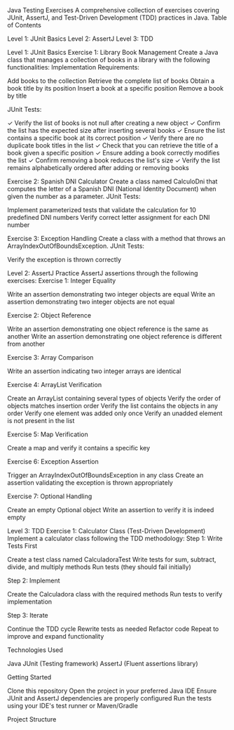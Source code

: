 Java Testing Exercises
A comprehensive collection of exercises covering JUnit, AssertJ, and Test-Driven Development (TDD) practices in Java.
Table of Contents

Level 1: JUnit Basics
Level 2: AssertJ
Level 3: TDD

Level 1: JUnit Basics
Exercise 1: Library Book Management
Create a Java class that manages a collection of books in a library with the following functionalities:
Implementation Requirements:

Add books to the collection
Retrieve the complete list of books
Obtain a book title by its position
Insert a book at a specific position
Remove a book by title

JUnit Tests:

✓ Verify the list of books is not null after creating a new object
✓ Confirm the list has the expected size after inserting several books
✓ Ensure the list contains a specific book at its correct position
✓ Verify there are no duplicate book titles in the list
✓ Check that you can retrieve the title of a book given a specific position
✓ Ensure adding a book correctly modifies the list
✓ Confirm removing a book reduces the list's size
✓ Verify the list remains alphabetically ordered after adding or removing books

Exercise 2: Spanish DNI Calculator
Create a class named CalculoDni that computes the letter of a Spanish DNI (National Identity Document) when given the number as a parameter.
JUnit Tests:

Implement parameterized tests that validate the calculation for 10 predefined DNI numbers
Verify correct letter assignment for each DNI number

Exercise 3: Exception Handling
Create a class with a method that throws an ArrayIndexOutOfBoundsException.
JUnit Tests:

Verify the exception is thrown correctly

Level 2: AssertJ
Practice AssertJ assertions through the following exercises:
Exercise 1: Integer Equality

Write an assertion demonstrating two integer objects are equal
Write an assertion demonstrating two integer objects are not equal

Exercise 2: Object Reference

Write an assertion demonstrating one object reference is the same as another
Write an assertion demonstrating one object reference is different from another

Exercise 3: Array Comparison

Write an assertion indicating two integer arrays are identical

Exercise 4: ArrayList Verification

Create an ArrayList containing several types of objects
Verify the order of objects matches insertion order
Verify the list contains the objects in any order
Verify one element was added only once
Verify an unadded element is not present in the list

Exercise 5: Map Verification

Create a map and verify it contains a specific key

Exercise 6: Exception Assertion

Trigger an ArrayIndexOutOfBoundsException in any class
Create an assertion validating the exception is thrown appropriately

Exercise 7: Optional Handling

Create an empty Optional object
Write an assertion to verify it is indeed empty

Level 3: TDD
Exercise 1: Calculator Class (Test-Driven Development)
Implement a calculator class following the TDD methodology:
Step 1: Write Tests First

Create a test class named CalculadoraTest
Write tests for sum, subtract, divide, and multiply methods
Run tests (they should fail initially)

Step 2: Implement

Create the Calculadora class with the required methods
Run tests to verify implementation

Step 3: Iterate

Continue the TDD cycle
Rewrite tests as needed
Refactor code
Repeat to improve and expand functionality

Technologies Used

Java
JUnit (Testing framework)
AssertJ (Fluent assertions library)

Getting Started

Clone this repository
Open the project in your preferred Java IDE
Ensure JUnit and AssertJ dependencies are properly configured
Run the tests using your IDE's test runner or Maven/Gradle

Project Structure
